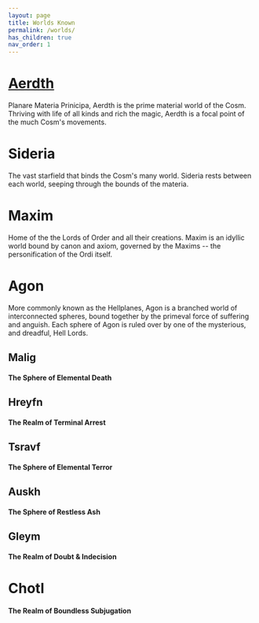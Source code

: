 ```yaml
---
layout: page
title: Worlds Known
permalink: /worlds/
has_children: true
nav_order: 1
---
```


# [Aerdth](/cosm_campaign_setting/worlds/aerdth/)
Planare Materia Prinicipa, Aerdth is the prime material world of the Cosm.  Thriving with life of all kinds and rich the magic, Aerdth is a focal point of the much Cosm's movements.

# Sideria
The vast starfield that binds the Cosm's many world.  Sideria rests between each world, seeping through the bounds of the materia.

# Maxim
Home of the the Lords of Order and all their creations.  Maxim is an idyllic world bound by canon and axiom, governed by the Maxims -- the personification of the Ordi itself.

# Agon
More commonly known as the Hellplanes, Agon is a branched world of interconnected spheres, bound together by the primeval force of suffering and anguish.  Each sphere of Agon is ruled over by one of the mysterious, and dreadful, Hell Lords.

## Malig
#### The Sphere of Elemental Death

## Hreyfn
#### The Realm of Terminal Arrest

## Tsravf
#### The Sphere of Elemental Terror

## Auskh
#### The Sphere of Restless Ash

## Gleym
#### The Realm of Doubt & Indecision

# Chotl
#### The Realm of Boundless Subjugation